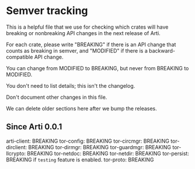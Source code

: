# Semver tracking

This is a helpful file that we use for checking which crates will have
breaking or nonbreaking API changes in the next release of Arti.

For each crate, please write "BREAKING" if there is an API change that counts
as breaking in semver, and "MODIFIED" if there is a backward-compatible API
change.

You can change from MODIFIED to BREAKING, but never from BREAKING to
MODIFIED.

You don't need to list details; this isn't the changelog.

Don't document other changes in this file.

We can delete older sections here after we bump the releases.


## Since Arti 0.0.1

arti-client: BREAKING
tor-config: BREAKING
tor-circmgr: BREAKING
tor-dirclient: BREAKING
tor-dirmgr: BREAKING
tor-guardmgr: BREAKING
tor-llcrypto: BREAKING
tor-netdoc: BREAKING
tor-netdir: BREAKING
tor-persist: BREAKING if `testing` feature is enabled.
tor-proto: BREAKING
